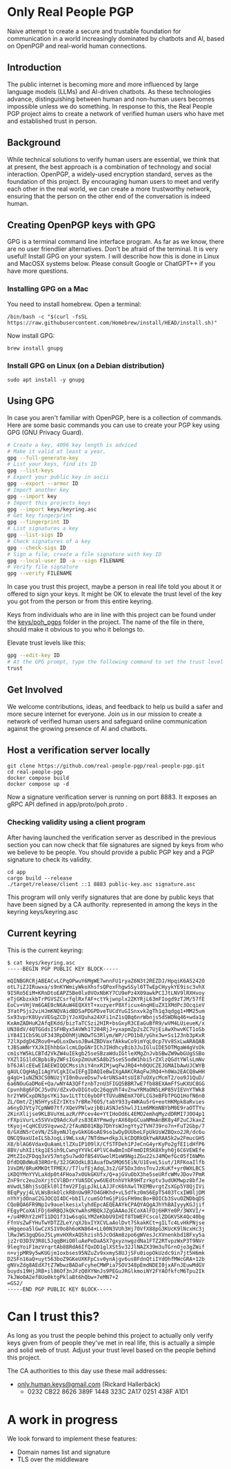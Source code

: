 # Only Real People PGP

Naive attempt to create a secure and trustable foundation for communication in a world increasingly dominated by chatbots and AI, based on OpenPGP and real-world human connections.

## Introduction

The public internet is becoming more and more influenced by large language models (LLMs) and AI-driven chatbots. As these technologies advance, distinguishing between human and non-human users becomes impossible unless we do something. In response to this, the Real People PGP project aims to create a network of verified human users who have met and established trust in person.

## Background

While technical solutions to verify human users are essential, we think that at present, the best approach is a combination of technology and social interaction. OpenPGP, a widely-used encryption standard, serves as the foundation of this project. By encouraging human users to meet and verify each other in the real world, we can create a more trustworthy network, ensuring that the person on the other end of the conversation is indeed human.

## Creating OpenPGP keys with GPG

GPG is a terminal command line interface program. As far as we know, there are no user friendlier alternatives.
Don't be afraid of the terminal. It is very useful!
Install GPG on your system. I will describe how this is done in Linux and MacOSX systems below.
Please consult Google or ChatGPT++ if you have more questions. 

### Installing GPG on a Mac 

You need to install homebrew. Open a terminal:

```
/bin/bash -c "$(curl -fsSL https://raw.githubusercontent.com/Homebrew/install/HEAD/install.sh)"
```

Now install GPG:

```
brew install gnupg
```

### Install GPG on Linux (on a Debian distribution)

```
sudo apt install -y gnupg
```

## Using GPG

In case you aren't familiar with OpenPGP, here is a collection of commands.
Here are some basic commands you can use to create your PGP key using GPG (GNU Privacy Guard).

```bash
# Create a key, 4096 key length is adviced
# Make it valid at least a year.
gpg --full-generate-key
# List your keys, find its ID 
gpg --list-keys
# Export your public key in ascii
gpg --export --armor ID
# Import another key
gpg --import key
# Import this projects keys
gpg --import keys/keyring.asc
# Get key fingerprint
gpg --fingerprint ID
# List signatures a key
gpg --list-sigs ID
# Check signatures of a key
gpg --check-sigs ID
# Sign a file, create a file signature with key ID
gpg --local-user ID -a --sign FILENAME
# Verify file signature
gpg --verify FILENAME
```

In case you trust this project, maybe a person in real life told you about it or offered to sign your keys.
It might be OK to elevate the trust level of the key you got from the person or from this entire keyring.

Keys from individuals who are in line with this project can be found under the [keys/poh_pgps](https://github.com/real-people-pgp/real-people-pgp/tree/main/keys/poh_pgps) folder in the project.
The name of the file in there, should make it obvious to you who it belongs to.

Elevate trust levels like this:

```bash
gpg --edit-key ID
# At the GPG prompt, type the following command to set the trust level to ultimate:
trust
```

## Get Involved

We welcome contributions, ideas, and feedback to help us build a safer and more secure internet for everyone. Join us in our mission to create a network of verified human users and safeguard online communication against the growing presence of AI and chatbots.

## Host a verification server locally

```
git clone https://github.com/real-people-pgp/real-people-pgp.git
cd real-people-pgp
docker compose build
docker compose up -d
```

Now a signature verification server is running on port 8883.
It exposes an gRPC API defined in app/proto/poh.proto .

### Checking validity using a client program

After having launched the verification server as described in the previous section
you can now check that file signatures are signed by keys from who we believe to be people.
You should provide a public PGP key and a PGP signature to check
its validity. 

```
cd app
cargo build --release
./target/release/client ::1 8883 public-key.asc signature.asc 
```

This program will only verify signatures that are done by public keys
that have been signed by a CA authority. represented in among the 
keys in the keyring keys/keyring.asc

## Current keyring

This is the current keyring:

```
$ cat keys/keyring.asc
-----BEGIN PGP PUBLIC KEY BLOCK-----

mQINBGRCRjABEACvLCPqOPwuY6MgWE7wnnFU1ryaZ6N3t2REZDJ/HpqiK6A5242O
otL7iZJIRuwxa/s9nKYWmiyWkoXhsfsQPoxFhgwSSyl0TTwEpCHyykYE9isc3vhX
9I5Ro5EiM+KRnDtoEAPZ5Be0lx0VOxNbKY7CU9ePz4X09awkPCIJtLNV9lRXHvoy
eTjGKbzxkbTrPGVSZCsrfqlRxfAF+ctYkjwnplx2ZKYRjL63mFIogd9zTJM/57fE
EoCv+VHjVm6GAE0cN6AuW4EQXXtT+xuzyerP8Xficux4nqHEuZX1XMdPc3OcqieV
3YatPSjs2viHJmKNQVAidBDSaPDGPDveTUCdYuGISnxvk2gTh1q3qdgg1+MM25um
Sx93vprK8UyvVEGqZCDjYJoXQuha24XFi1nZ1sQBq6nrWbnjs5dSWDNq46+wda1g
KxAmZADHuK2AfqEKdd/bizTaTCSzi2HIR+bsGxyR3CEaGuBfR9/wVM4LUieueK/x
UN38dV/4QTGGdsISFHByx5AVWh1T204RjJ+yxapmZp2sZC7UjEiAwXhwvKCT1oSb
iY84I1CbS9LUF343RpDOhMjUNOwTG3Rlym/WP/cPO1b8/yGhx3w+Ss123nb3pKxR
72lXpdgD4ZRov0+wOLoxDwsoJBw4ZBDVaxfAkkwCo9imYqL0cp7Vv8SxLwARAQAB
tJBSaWNrYXJkIEhhbGxlcmLDpGNrIChJIHdhcyBib3JuIGluIDE5OTMgaW4gVsOk
cm1sYW5kLCBTd2VkZW4uIEkgb25seSBzaWduIGtleXMgZnJvbSBwZW9wbGUgSSBo
YXZlIG1ldCBpbiByZWFsIGxpZmUuKSA8b25seS5odW1hbi5rZXlzQGdtYWlsLmNv
bT6JAlcEEwEIAEEWIQQCMssihiY4nxRIMjwqFwJRQ4+h0QUCZEJGMAIbAwUJCWYB
gAULCQgHAgIiAgYVCgkICwIEFgIDAQIeBwIXgAAKCRAqFwJRQ4+h0Wa2EACQ8wHH
g4gU+1uNZN3CS0NUzjYI0n0uveDsw7v4rUNSa4tsUI87uOXycMcmT2/oo9J1QuD/
6a6NOuGaDMoE+Qa/wNY4A3QFfznbTznU3FIGQ5BBR7wE7fb88EXAmFfSuKXUC8GG
Cpvnh8g6FDCJ5vOV/dZxvOvDIGtuQc26qgVhT4vZnwYRMaON5LHP85VIEVnYTWk8
hr2YW9CxpDN3psYKi3av1LtTtC6ybOFtTUVuBNEmX7OFLCG3eBFbTPGQ1HofN6n0
ZL/Omt/ZjN5HYysEZrIKts7rBRe76O5/tabY933y4WKAu5rG+eotHKMpk8aRvies
a6nyDJVty7CpNW07tf/XQeVPNlwzjbBiASNJe5hwlJ1im6MKmNBYbM0E9raOTTYu
2KinXlijse9KLBVuYmLazR/PPcev4e+YtIHoOd6L4EMO2emhqMyzdDRMI7JOO4p1
rFXpiVurLx5SVVxQ9AdcXuFzs83EAYPmwdyrAX68pGCuaNMmAnBK8y4F2uCJkaxZ
tKyoj+CqHCEUSVqvwoZ/2fAuND81KBp7DhYsWJngYty2TVH739ro7n+FuT2Gbp/7
0/GXdN5rCeVN/ZS8ymNJlgvGkKG6oAE9so1wDyDUUbeLFpUkUsWZBQxo2JR/dc6u
QNCQ9axUIeILSbJogLi9WLsxA/7NTdmw+dkpJLkCDQRkQkYwARAA5k2w2FmucGH5
X8/blAG6VdaxQuAamLtlZXuIP109lX/CfSTFDeh1PJeCnG4yrKyPo2gfEIidHfP6
8BV/uhXIitkg1E5ih9LCwngYYVkC4PlVC4wBmInDFmmDIR5K8Xhyh0j6C6VEWEfe
2MtZIoZFDqq3xV57mtg5u7wdOfBS4VGwolM1eW9NgiZGu22sJ4MQefGc05fI6WMn
DfdDQBdWu838ROr6/32JGKOdkLB1AuafDwSMQ65EiN/U1EveL5iut/1RFKoaIlfb
1VxDM/8RuKMKOtTFMEX//T7lufEjAdqL3s2/GF5Dx3dnsTnvJzKuKf+yr0WXLBCS
iKDQYMnYYVLaXdp0t4FHoa7x0UkGKUfx/Q+ajGVuObX3he5seURfcWMvJDov7PmR
ZnF9rc2eu2oXrjtCVlBDrrYUA5DCyw6UEdtnhVYkR9HTzrkptv3udUKMwpz8bfJe
mVwdL5BhjSsQEkl0lIfmV2FIgLpJkLLAJJFcK6hXwlTKEMBvrgtZsXGp5Y8QjIVi
8EqPyyj4LVLWsBnkOlckR8nUw9R7O4GHKhd+vL5dfkz0mS6EpT5403TcxIW0ljDM
nYhYjdOnaC2GJOCQI4DC+bbIl/cumSOfmGjPiGsFH9mcBo+BOICb3SvuOZNDbqDS
CQoBQA6FR9Np1v9auelkesixlyhdEpcAEQEAAYkCPAQYAQgAJhYhBAIyyyKGJjif
FEgyPCoXAlFDj6HRBQJkQkYwAhsMBQkJZgGAAAoJECoXAlFDj6HRYe0P/3WXVI/+
+/u4MRhY2zHT11DQ1f31w6sqGLYMZeKbbU9IHIf8TbWEFCscolZDGKVSK4Qc40bg
FfnVsZwFYHuTwYDTZZLeY/qXJbxIYXCVLaAolDvt7SkakKCt+gILTc4LvHkPNjse
vHgqeoa5lGwCzXS1V0o8h6oKN864+LL00N3VUh3Hj70VfX88pG3KUcK9lNcxHc3j
lRwJWS3gqDGoJ5LymvHXRxAQShzish5JcOdAm8zpo6gWVesJcXVnenkbd1BFxy5a
jz2rO3D3V3R8L5JqqBHiO0luAePeDaA5X7gxyznwgzdNa1FTZ2RTvpzWxP3T9NVr
9legYoiF1mzVrqrtAb88RdA6IfQxDD1glXSt5v32JlNAZX39m3uTGrnOjo3gZWif
n+vjpMR9y5wKUGjm1oxbses95NZuZv9xxmyS8UJjSFu0iopOkUzdc9in7jt5H6mk
D2SFn16aQ+uyt563boZ9GKeUXKFpCsv0ynAjgv6usBFdnQtiIYdOhfMWcGRA+12b
gNVxZdg8AEdX7tZ7WbwzBADaFcyheCMWPia7SOV348pEmdNDEI0jxAFnJEuwMdGV
buyds19HjJRB+il86Of3nJFzQ0XYNnJs9PEGuJRGlkmoiNY2FYAOfkfcM6Tpu2Ik
7kJWo0A2ef8Uo0ktgPklaBt6hQbw+7eMN7+2
=GS2/
-----END PGP PUBLIC KEY BLOCK-----
```

# Can I trust this?

As long as you trust the people behind this project to actually
only verify keys given from of people they've met in real life,
this is actually a simple and solid web of trust. Adjust your
trust level based on the people behind this project.

The CA authorities to this day use these mail addresses:

* only.human.keys@gmail.com (Rickard Hallerbäck)
  * 0232 CB22 8626 389F 1448  323C 2A17 0251 438F A1D1

# A work in progress

We look forward to implement these features:

* Domain names list and signature
* TLS over the middleware


